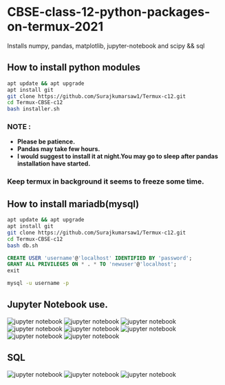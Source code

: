 # CBSE-class-12-python-packages-on-termux-2021
Installs numpy, pandas, matplotlib, jupyter-notebook and scipy && sql

## How to install python modules
```bash
apt update && apt upgrade
apt install git
git clone https://github.com/Surajkumarsaw1/Termux-c12.git
cd Termux-CBSE-c12
bash installer.sh
```

### NOTE :
- **Please be patience.**
- **Pandas may take few hours.**
- **I would suggest to install it at night.You may go to sleep after pandas installation have started.**

### Keep termux in background it seems to freeze some time.

## How to install mariadb(mysql)
```bash
apt update && apt upgrade
apt install git
git clone https://github.com/Surajkumarsaw1/Termux-c12.git
cd Termux-CBSE-c12
bash db.sh
```
```sql
CREATE USER 'username'@'localhost' IDENTIFIED BY 'password';
GRANT ALL PRIVILEGES ON * . * TO 'newuser'@'localhost';
exit
```
```bash
mysql -u username -p
```
## Jupyter Notebook use.
![jupyter notebook](/imgs/a1.jpg)
![jupyter notebook](/imgs/a21.jpg)
![jupyter notebook](/imgs/a22.jpg)
![jupyter notebook](/imgs/a23.jpg)
![jupyter notebook](/imgs/a3.jpg)
![jupyter notebook](/imgs/a4.jpg)
![jupyter notebook](/imgs/a6.jpg)
![jupyter notebook](/imgs/a7.jpg)
## SQL
![jupyter notebook](/imgs/b1.jpg)
![jupyter notebook](/imgs/b2.jpg)
![jupyter notebook](/imgs/b3.jpg)

